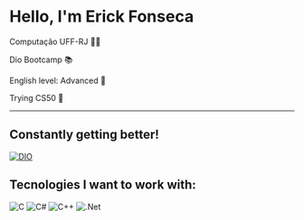 # Hello, I'm Erick Fonseca

Computação UFF-RJ 👨‍💻

Dio Bootcamp 📚

English level: Advanced 📖

Trying CS50 📒

---

## Constantly getting better!

[![DIO](https://img.shields.io/badge/MEU_PERFIL_NA_DIO-0077B5?style=for-the-badge)](https://web.dio.me/users/erickpfonseca?tab=skills&page=1) 

## Tecnologies I want to work with:

![C](https://img.shields.io/badge/C-blue?style=for-the-badge&logo=c&logoColor=white)
![C#](https://img.shields.io/badge/C%23-blue?style=for-the-badge&logo=csharp&logoColor=white) 
![C++](https://img.shields.io/badge/C++-blue?style=for-the-badge&logo=cplusplus&logoColor=white)
![.Net](https://img.shields.io/badge/.NET-blueviolet?style=for-the-badge&logo=dotnet&logoColor=white)
